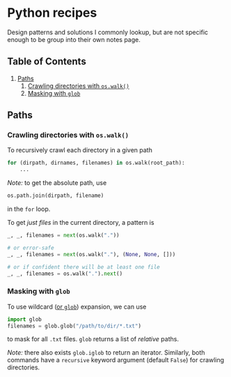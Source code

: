 # Python recipes

Design patterns and solutions I commonly lookup, but are not specific enough to be group into their own notes page.

<!--BEGIN TOC-->
## Table of Contents
1. [Paths](#paths)
    1. [Crawling directories with `os.walk()`](#crawling-directories-with-os-walk)
    2. [Masking with `glob`](#masking-with-glob)

<!--END TOC-->

## Paths

### Crawling directories with `os.walk()`

To recursively crawl each directory in a given path
```python
for (dirpath, dirnames, filenames) in os.walk(root_path):
    ...
```
*Note:* to get the absolute path, use
```python
os.path.join(dirpath, filename)
```
in the `for` loop.

To get *just files* in the current directory, a pattern is
```python
_, _, filenames = next(os.walk("."))

# or error-safe
_, _, filenames = next(os.walk("."), (None, None, []))

# or if confident there will be at least one file
_, _, filenames = os.walk(".").next()
```

### Masking with `glob`

To use wildcard ([or `glob`](https://docs.python.org/3/library/glob.html)) expansion, we can use
```python
import glob
filenames = glob.glob("/path/to/dir/*.txt")
```
to mask for all `.txt` files. `glob` returns a list of *relative* paths.

*Note:* there also exists `glob.iglob` to return an iterator. Similarly, both commands have a `recursive` keyword argument (default `False`) for crawling directories.
